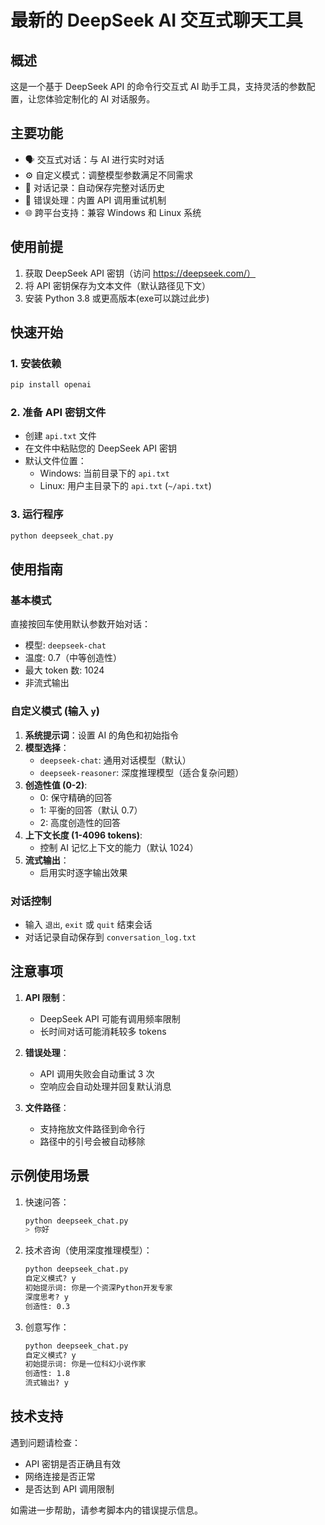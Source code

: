 # 最新的 DeepSeek AI 交互式聊天工具

## 概述

这是一个基于 DeepSeek API 的命令行交互式 AI 助手工具，支持灵活的参数配置，让您体验定制化的 AI 对话服务。

## 主要功能

- 🗣️ 交互式对话：与 AI 进行实时对话
- ⚙️ 自定义模式：调整模型参数满足不同需求
- 📝 对话记录：自动保存完整对话历史
- 🔄 错误处理：内置 API 调用重试机制
- 🌐 跨平台支持：兼容 Windows 和 Linux 系统

## 使用前提

1. 获取 DeepSeek API 密钥（访问 https://deepseek.com/）
2. 将 API 密钥保存为文本文件（默认路径见下文）
3. 安装 Python 3.8 或更高版本(exe可以跳过此步)

## 快速开始

### 1. 安装依赖
```bash
pip install openai
```

### 2. 准备 API 密钥文件
- 创建 `api.txt` 文件
- 在文件中粘贴您的 DeepSeek API 密钥
- 默认文件位置：
  - Windows: 当前目录下的 `api.txt`
  - Linux: 用户主目录下的 `api.txt` (`~/api.txt`)

### 3. 运行程序
```bash
python deepseek_chat.py
```

## 使用指南

### 基本模式
直接按回车使用默认参数开始对话：
- 模型: `deepseek-chat`
- 温度: 0.7（中等创造性）
- 最大 token 数: 1024
- 非流式输出

### 自定义模式 (输入 `y`)
1. **系统提示词**：设置 AI 的角色和初始指令
2. **模型选择**：
   - `deepseek-chat`: 通用对话模型（默认）
   - `deepseek-reasoner`: 深度推理模型（适合复杂问题）
3. **创造性值 (0-2)**:
   - 0: 保守精确的回答
   - 1: 平衡的回答（默认 0.7）
   - 2: 高度创造性的回答
4. **上下文长度 (1-4096 tokens)**:
   - 控制 AI 记忆上下文的能力（默认 1024）
5. **流式输出**：
   - 启用实时逐字输出效果

### 对话控制
- 输入 `退出`, `exit` 或 `quit` 结束会话
- 对话记录自动保存到 `conversation_log.txt`

## 注意事项

1. **API 限制**：
   - DeepSeek API 可能有调用频率限制
   - 长时间对话可能消耗较多 tokens

2. **错误处理**：
   - API 调用失败会自动重试 3 次
   - 空响应会自动处理并回复默认消息

3. **文件路径**：
   - 支持拖放文件路径到命令行
   - 路径中的引号会被自动移除

## 示例使用场景

1. 快速问答：
   ```bash
   python deepseek_chat.py
   > 你好
   ```

2. 技术咨询（使用深度推理模型）：
   ```bash
   python deepseek_chat.py
   自定义模式? y
   初始提示词: 你是一个资深Python开发专家
   深度思考? y
   创造性: 0.3
   ```

3. 创意写作：
   ```bash
   python deepseek_chat.py
   自定义模式? y
   初始提示词: 你是一位科幻小说作家
   创造性: 1.8
   流式输出? y
   ```

## 技术支持

遇到问题请检查：
- API 密钥是否正确且有效
- 网络连接是否正常
- 是否达到 API 调用限制

如需进一步帮助，请参考脚本内的错误提示信息。